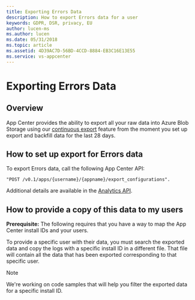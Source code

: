 ```yaml
---
title: Exporting Errors Data 
description: How to export Errors data for a user
keywords: GDPR, DSR, privacy, EU
author: lucen-ms
ms.author: lucen
ms.date: 05/31/2018 
ms.topic: article 
ms.assetid: 4D39AC7D-56BD-4CCD-8884-EB3C16E13E55
ms.service: vs-appcenter
---
```


# Exporting Errors Data

## Overview

App Center provides the ability to export all your raw data into Azure Blob Storage using our [continuous export](~/analytics/export.md) feature from the moment you set up export and backfill data for the last 28 days.

## How to set up export for Errors data

To export Errors data, call the following App Center API:

```
"POST /v0.1/apps/{username}/{appname}/export_configurations".
```

Additional details are available in the [Analytics API](https://openapi.appcenter.ms/#/export/ExportConfigurations_Create).

## How to provide a copy of this data to my users

**Prerequisite:** The following requires that you have a way to map the App Center install IDs and your users.

To provide a specific user with their data, you must search the exported data and copy the logs with a specific install ID in a different file. That file will contain all the data that has been exported corresponding to that specific user.

> [!NOTE]
> We're working on code samples that will help you filter the exported data for a specific install ID.
